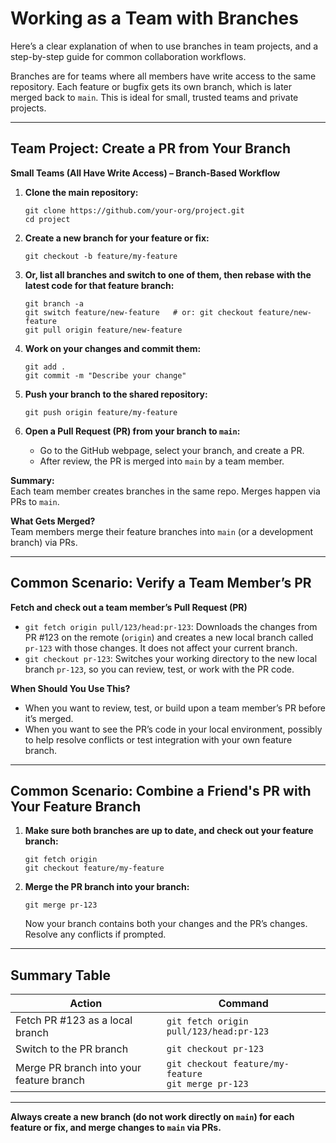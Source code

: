 # Working as a Team with Branches

Here’s a clear explanation of when to use branches in team projects, and a step-by-step guide for common collaboration workflows.

Branches are for teams where all members have write access to the same repository. Each feature or bugfix gets its own branch, which is later merged back to `main`. This is ideal for small, trusted teams and private projects.

---

## Team Project: Create a PR from Your Branch

**Small Teams (All Have Write Access) – Branch-Based Workflow**

1. **Clone the main repository:**
    ```
    git clone https://github.com/your-org/project.git
    cd project
    ```

2. **Create a new branch for your feature or fix:**
    ```
    git checkout -b feature/my-feature
    ```

3. **Or, list all branches and switch to one of them, then rebase with the latest code for that feature branch:**
    ```
    git branch -a
    git switch feature/new-feature   # or: git checkout feature/new-feature
    git pull origin feature/new-feature
    ```

4. **Work on your changes and commit them:**
    ```
    git add .
    git commit -m "Describe your change"
    ```

5. **Push your branch to the shared repository:**
    ```
    git push origin feature/my-feature
    ```

6. **Open a Pull Request (PR) from your branch to `main`:**
    - Go to the GitHub webpage, select your branch, and create a PR.
    - After review, the PR is merged into `main` by a team member.

**Summary:**  
Each team member creates branches in the same repo. Merges happen via PRs to `main`.

**What Gets Merged?**  
Team members merge their feature branches into `main` (or a development branch) via PRs.

---

## Common Scenario: Verify a Team Member’s PR

**Fetch and check out a team member’s Pull Request (PR)**
- `git fetch origin pull/123/head:pr-123`: Downloads the changes from PR #123 on the remote (`origin`) and creates a new local branch called `pr-123` with those changes. It does not affect your current branch.
- `git checkout pr-123`: Switches your working directory to the new local branch `pr-123`, so you can review, test, or work with the PR code.

**When Should You Use This?**
- When you want to review, test, or build upon a team member’s PR before it’s merged.
- When you want to see the PR’s code in your local environment, possibly to help resolve conflicts or test integration with your own feature branch.

---

## Common Scenario: Combine a Friend's PR with Your Feature Branch

1. **Make sure both branches are up to date, and check out your feature branch:**
    ```
    git fetch origin
    git checkout feature/my-feature
    ```

2. **Merge the PR branch into your branch:**
    ```
    git merge pr-123
    ```
    Now your branch contains both your changes and the PR’s changes. Resolve any conflicts if prompted.

---

## Summary Table

| Action                                  | Command                                               |
|------------------------------------------|-------------------------------------------------------|
| Fetch PR #123 as a local branch          | `git fetch origin pull/123/head:pr-123`               |
| Switch to the PR branch                  | `git checkout pr-123`                                 |
| Merge PR branch into your feature branch | `git checkout feature/my-feature`<br>`git merge pr-123` |

---

**Always create a new branch (do not work directly on `main`) for each feature or fix, and merge changes to `main` via PRs.**
